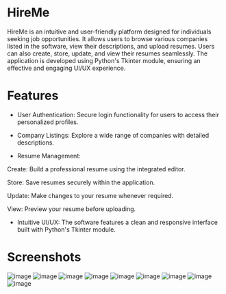 # HireMe
HireMe is an intuitive and user-friendly platform designed for individuals seeking job opportunities. It allows users to browse various companies listed in the software, view their descriptions, and upload resumes. Users can also create, store, update, and view their resumes seamlessly. The application is developed using Python's Tkinter module, ensuring an effective and engaging UI/UX experience.

# Features
* User Authentication: Secure login functionality for users to access their personalized profiles.

* Company Listings: Explore a wide range of companies with detailed descriptions.

* Resume Management:

Create: Build a professional resume using the integrated editor.

Store: Save resumes securely within the application.

Update: Make changes to your resume whenever required.

View: Preview your resume before uploading.

* Intuitive UI/UX: The software features a clean and responsive interface built with Python's Tkinter module.

# Screenshots
![image](https://github.com/user-attachments/assets/e3bc4c5a-b56b-4a18-8c86-20da946f0ab7)
![image](https://github.com/user-attachments/assets/3c2ee478-98f7-4f7b-8721-0c768770510f)
![image](https://github.com/user-attachments/assets/4408d31c-5c70-4462-896d-51dc48dd5ac4)
![image](https://github.com/user-attachments/assets/be55a8ff-8dd6-49a0-b21d-c13b5ee1ea49)
![image](https://github.com/user-attachments/assets/1a98df89-8841-4568-842b-c392923e858e)
![image](https://github.com/user-attachments/assets/03340c0c-abb2-496a-b5d6-7e05dc40226a)
![image](https://github.com/user-attachments/assets/cd360c6d-7eb3-4f75-b3d1-0158301b4f1e)
![image](https://github.com/user-attachments/assets/40f0b740-d2a8-4323-898a-6a2a7425556e)
![image](https://github.com/user-attachments/assets/a58ad748-96a4-493c-a788-bd712142738d)
